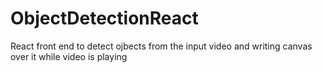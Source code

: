# ObjectDetectionReact
React front end to detect ojbects from the input video and writing canvas over it while video is playing
